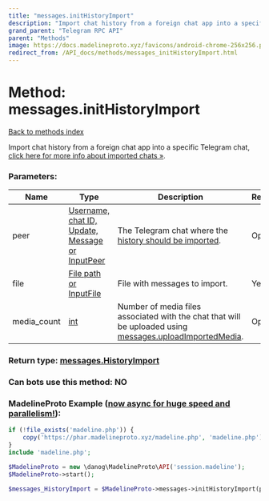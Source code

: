 ```yaml
---
title: "messages.initHistoryImport"
description: "Import chat history from a foreign chat app into a specific Telegram chat, [click here for more info about imported chats »](https://core.telegram.org/api/import)."
grand_parent: "Telegram RPC API"
parent: "Methods"
image: https://docs.madelineproto.xyz/favicons/android-chrome-256x256.png
redirect_from: /API_docs/methods/messages_initHistoryImport.html
---
```

# Method: messages.initHistoryImport
[Back to methods index](index.html)



Import chat history from a foreign chat app into a specific Telegram chat, [click here for more info about imported chats »](https://core.telegram.org/api/import).

### Parameters:

| Name     |    Type       | Description | Required |
|----------|---------------|-------------|----------|
|peer|[Username, chat ID, Update, Message or InputPeer](/API_docs/types/InputPeer.html) | The Telegram chat where the [history should be imported](https://core.telegram.org/api/import). | Optional|
|file|[File path or InputFile](/API_docs/types/InputFile.html) | File with messages to import. | Yes|
|media\_count|[int](/API_docs/types/int.html) | Number of media files associated with the chat that will be uploaded using [messages.uploadImportedMedia](../methods/messages.uploadImportedMedia.html). | Optional|


### Return type: [messages.HistoryImport](/API_docs/types/messages.HistoryImport.html)

### Can bots use this method: **NO**


### MadelineProto Example ([now async for huge speed and parallelism!](https://docs.madelineproto.xyz/docs/ASYNC.html)):


```php
if (!file_exists('madeline.php')) {
    copy('https://phar.madelineproto.xyz/madeline.php', 'madeline.php');
}
include 'madeline.php';

$MadelineProto = new \danog\MadelineProto\API('session.madeline');
$MadelineProto->start();

$messages_HistoryImport = $MadelineProto->messages->initHistoryImport(peer: InputPeer, file: InputFile, media_count: int, );
```

